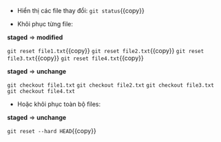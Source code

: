 - Hiển thị các file thay đổi:
`git status`{{copy}}

- Khôi phục từng file:

**staged** => **modified**

`git reset file1.txt`{{copy}}
`git reset file2.txt`{{copy}}
`git reset file3.txt`{{copy}}
`git reset file4.txt`{{copy}}

**staged** => **unchange**

`git checkout file1.txt`
`git checkout file2.txt`
`git checkout file3.txt`
`git checkout file4.txt`

- Hoặc khôi phục toàn bộ files:

**staged** => **unchange**

`git reset --hard HEAD`{{copy}}

